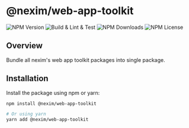 # @nexim/web-app-toolkit

![NPM Version](https://img.shields.io/npm/v/@nexim/web-app-toolkit)
![Build & Lint & Test](https://github.com/the-nexim/web-app-toolkit/actions/workflows/build-lint-test.yaml/badge.svg)
![NPM Downloads](https://img.shields.io/npm/dm/@nexim/web-app-toolkit)
![NPM License](https://img.shields.io/npm/l/@nexim/web-app-toolkit)

## Overview

Bundle all nexim's web app toolkit packages into single package.

## Installation

Install the package using npm or yarn:

```sh
npm install @nexim/web-app-toolkit

# Or using yarn
yarn add @nexim/web-app-toolkit
```
